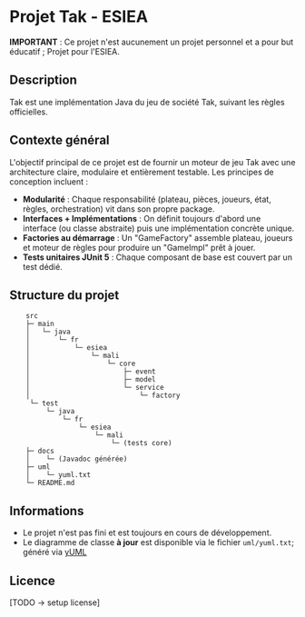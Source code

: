 # Projet Tak - ESIEA

**IMPORTANT** : Ce projet n'est aucunement un projet personnel et a pour but éducatif ; Projet pour l'ESIEA.

## Description 
Tak est une implémentation Java du jeu de société Tak, suivant les règles officielles.


## Contexte général

L'objectif principal de ce projet est de fournir un moteur de jeu Tak avec une architecture claire, modulaire et entièrement testable. Les principes de conception incluent :

- **Modularité** : Chaque responsabilité (plateau, pièces, joueurs, état, règles, orchestration) vit dans son propre package.
- **Interfaces + Implémentations** : On définit toujours d'abord une interface (ou classe abstraite) puis une implémentation concrète unique.
- **Factories au démarrage** : Un "GameFactory" assemble plateau, joueurs et moteur de règles pour produire un "GameImpl" prêt à jouer.
- **Tests unitaires JUnit 5** : Chaque composant de base est couvert par un test dédié.

## Structure du projet

```
    src
    ├─ main
    │   └─ java
    │       └─ fr
    │           └─ esiea
    │               └─ mali
    │                   └─ core
    │                       ├─ event
    │                       ├─ model
    │                       └─ service
    │                           └─ factory
     └─ test
         └─ java
             └─ fr
                 └─ esiea
                     └─ mali
                         └─ (tests core)
    ├─ docs
    │    └─ (Javadoc générée)
    ├─ uml
    │    └─ yuml.txt
    └─ README.md
```

## Informations
- Le projet n'est pas fini et est toujours en cours de développement.
- Le diagramme de classe **à jour** est disponible via le fichier `uml/yuml.txt`; généré via [yUML](https://yuml.me/diagram/scruffy/class/draw)

## Licence

[TODO -> setup license]
